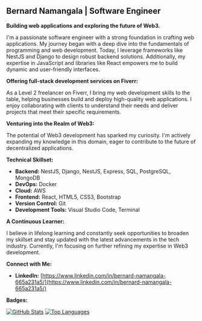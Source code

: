 ## Bernard Namangala | Software Engineer

**Building web applications and exploring the future of Web3.**

I'm a passionate software engineer with a strong foundation in crafting web applications. My journey began with a deep dive into the fundamentals of programming and web development. Today, I leverage frameworks like NestJS and Django to design robust backend solutions. Additionally, my expertise in JavaScript and libraries like React empowers me to build dynamic and user-friendly interfaces.

**Offering full-stack development services on Fiverr:**

As a Level 2 freelancer on Fiverr, I bring my web development skills to the table, helping businesses build and deploy high-quality web applications. I enjoy collaborating with clients to understand their needs and deliver projects that meet their specific requirements.

**Venturing into the Realm of Web3:**

The potential of Web3 development has sparked my curiosity. I'm actively expanding my knowledge in this domain, eager to contribute to the future of decentralized applications.

**Technical Skillset:**

* **Backend:** NestJS, Django, NestJS, Express, SQL, PostgreSQL, MongoDB
* **DevOps:** Docker
* **Cloud:** AWS
* **Frontend:** React, HTML5, CSS3, Bootstrap
* **Version Control:** Git
* **Development Tools:** Visual Studio Code, Terminal


**A Continuous Learner:**

I believe in lifelong learning and constantly seek opportunities to broaden my skillset and stay updated with the latest advancements in the tech industry. Currently, I'm focusing on further refining my expertise in Web3 development.

**Connect with Me:**

* **LinkedIn:** [https://www.linkedin.com/in/bernard-namangala-665a231a5/](https://www.linkedin.com/in/bernard-namangala-665a231a5/)

**Badges:**

[![GitHub Stats](https://github-readme-stats.vercel.app/api?username=Bernard-Namangala&count_private=true&show_icons=true&theme=tokyonight&hide=stars)](https://github.com/anuraghazra/github-readme-stats)
[![Top Languages](https://github-readme-stats.vercel.app/api/top-langs/?username=Bernard-Namangala&hide=php&layout=compact&theme=tokyonight)](https://github.com/anuraghazra/github-readme-stats)

